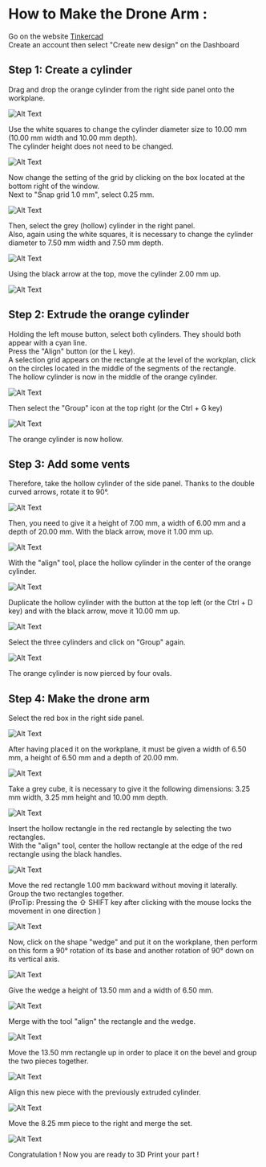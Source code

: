 # **How to Make the Drone Arm :**

Go on the website [Tinkercad](https://www.tinkercad.com/)  
Create an account then select "Create new design" on the Dashboard

## **Step 1: Create a cylinder**

Drag and drop the orange cylinder from the right side panel onto the workplane.

![Alt Text](Gifs/01-2.gif)

Use the white squares to change the cylinder diameter size to 10.00 mm (10.00 mm width and 10.00 mm depth).  
The cylinder height does not need to be changed.

![Alt Text](Gifs/02.gif)

Now change the setting of the grid by clicking on the box located at the bottom right of the window.  
Next to "Snap grid 1.0 mm", select 0.25 mm.

![Alt Text](Gifs/03-4.gif)

Then, select the grey (hollow) cylinder in the right panel.  
Also, again using the white squares, it is necessary to change the cylinder diameter to 7.50 mm width and 7.50 mm depth.

![Alt Text](Gifs/04.gif)

Using the black arrow at the top, move the cylinder 2.00 mm up.

![Alt Text](Gifs/05-2.gif)


## **Step 2: Extrude the orange cylinder**

Holding the left mouse button, select both cylinders. They should both appear with a cyan line.  
Press the "Align" button (or the L key).  
A selection grid appears on the rectangle at the level of the workplan, click on the circles located in the middle of the segments of the rectangle.  
The hollow cylinder is now in the middle of the orange cylinder.

![Alt Text](Gifs/06.gif)

Then select the "Group" icon at the top right (or the Ctrl + G key)

![Alt Text](Gifs/07.gif)

The orange cylinder is now hollow.


## **Step 3: Add some vents**

Therefore, take the hollow cylinder of the side panel.
Thanks to the double curved arrows, rotate it to 90°.

![Alt Text](Gifs/08.gif)

Then, you need to give it a height of 7.00 mm, a width of 6.00 mm and a depth of 20.00 mm.
With the black arrow, move it 1.00 mm up.

![Alt Text](Gifs/09.gif)

With the "align" tool, place the hollow cylinder in the center of the orange cylinder.

![Alt Text](Gifs/10.gif)

Duplicate the hollow cylinder with the button at the top left (or the Ctrl + D key) and with the black arrow, move it 10.00 mm up.

![Alt Text](Gifs/11.gif)

Select the three cylinders and click on "Group" again.

![Alt Text](Gifs/12.gif)

The orange cylinder is now pierced by four ovals.


## **Step 4: Make the drone arm**

Select the red box in the right side panel.

![Alt Text](Gifs/13.gif)

After having placed it on the workplane, it must be given a width of 6.50 mm, a height of 6.50 mm and a depth of 20.00 mm.

![Alt Text](Gifs/14.gif)

Take a grey cube, it is necessary to give it the following dimensions:
3.25 mm width, 3.25 mm height and 10.00 mm depth.

![Alt Text](Gifs/15.gif)

Insert the hollow rectangle in the red rectangle by selecting the two rectangles.  
With the "align" tool, center the hollow rectangle at the edge of the red rectangle using the black handles.

![Alt Text](Gifs/16.gif)

Move the red rectangle 1.00 mm backward without moving it laterally.  
Group the two rectangles together.  
(ProTip: Pressing the ⇧ SHIFT key after clicking with the mouse locks the movement in one direction )

![Alt Text](Gifs/17.gif)

Now, click on the shape "wedge" and put it on the workplane, then perform on this form a 90° rotation of its base and another rotation of 90° down on its vertical axis.

![Alt Text](Gifs/18.gif)

Give the wedge a height of 13.50 mm and a width of 6.50 mm.

![Alt Text](Gifs/19.gif)

Merge with the tool "align" the rectangle and the wedge.

![Alt Text](Gifs/20.gif)

Move the 13.50 mm rectangle up in order to place it on the bevel and group the two pieces together.

![Alt Text](Gifs/21.gif)

Align this new piece with the previously extruded cylinder.

![Alt Text](Gifs/22.gif)

Move the 8.25 mm piece to the right and merge the set.

![Alt Text](Gifs/23.gif)

Congratulation !
Now you are ready to 3D Print your part !
